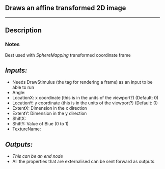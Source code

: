 ## Draws an affine transformed 2D image

***
## Description

### Notes
Best used with _SphereMapping_ transformed coordinate frame

## _Inputs:_ 
* Needs DrawStimulus (the tag for rendering a frame) as an input to be able to run
* Angle:
* LocationX: x coordinate (this is in the units of the viewport?) (Default: 0)
* LocationY: y coordinate (this is in the units of the viewport?) (Default: 0)
* ExtentX: Dimension in the x direction
* ExtentY: Dimension in the y direction
* ShiftX: 
* ShiftY: Value of Blue (0 to 1)
* TextureName: 

## _Outputs:_
* _This can be an end node_
* All the properties that are externalised can be sent forward as outputs.
